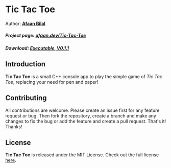 Tic Tac Toe
==============

Author: **[Afaan Bilal](https://afaan.dev)**  

##### Project page: [afaan.dev/Tic-Tac-Toe](https://afaan.dev/Tic-Tac-Toe)
##### Download: [Executable, V0.1.1](https://afaan.dev/Tic-Tac-Toe/TicTacToe-cpp-console-Executable.zip)

## Introduction
**Tic Tac Toe** is a small C++ console app to play the simple game of *Tic Tac Toe*, 
replacing your need for pen and paper!

## Contributing
All contributions are welcome. Please create an issue first for any feature request
or bug. Then fork the repository, create a branch and make any changes to fix the bug 
or add the feature and create a pull request. That's it!
Thanks!

## License
**Tic Tac Toe** is released under the MIT License.
Check out the full license [here](LICENSE).
